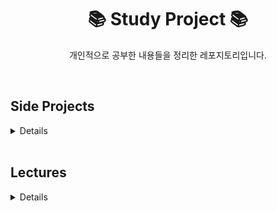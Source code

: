 <div align="center">
  <h1>📚 Study Project 📚</h1>
  <p>개인적으로 공부한 내용들을 정리한 레포지토리입니다.</p>
</div>

<br/>

<summary><h2>Side Projects</h2></summary>
<details>
<div markdown="1">

*   **calculator**: Vanilla JS로 계산기 구현
*   **calculator-react-porting**: Vanilla JS 계산기를 React로 포팅
*   **formfield**: Form 구성요소 JS로 구현
*   **xhr**: XHR을 사용한 Javascript 캐러셀 구현
*   **xhr-react-porting**: XHR Javascript 캐러셀을 React로 포팅
*   **todo-list-react-porting**: Vanilla JS로 만든 Todo-List를 React로 포팅
*   **youtube-analyzer**: Youtube API를 통한 분석용 사이트

</div>
</details>

<br/>

<summary><h2>Lectures</h2></summary>
<details>
<div markdown="1">

| Category | Topics |
| :--- | :--- |
| **JavaScript** | `javascript-basic-projects-master` |
| **TypeScript** | `effective-typescript`, `udemy-typescript` |
| **React** | `emotion-diary`, `react-training_template`, `reactexam1`, `simplediary`, `test-react` |
| **React Library** | `formik-control-demo`, `formik-crash-course`, `formik-tutorial`, `mui-demo`, `mui-login-example`, `mui-practice`, `nextjs-lifecoding`, `react-query-intro`, `udemy-REACT-QUERY`, `router-practice` |
| **Redux** | `redux-example`, `redux-react-example`, `redux-react-toolkit-example`, `redux-react-toolkit-thunk-example` |

</div>
</details>